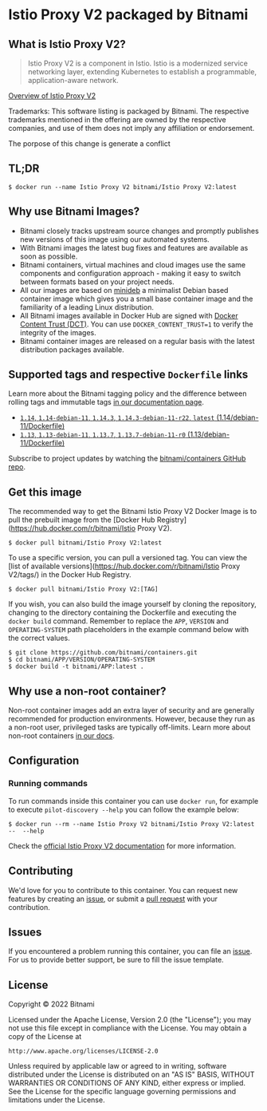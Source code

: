 # Istio Proxy V2 packaged by Bitnami

## What is Istio Proxy V2?

> Istio Proxy V2 is a component in Istio. Istio is a modernized service networking layer, extending Kubernetes to establish a programmable, application-aware network.

[Overview of Istio Proxy V2](https://istio.io/)

Trademarks: This software listing is packaged by Bitnami. The respective trademarks mentioned in the offering are owned by the respective companies, and use of them does not imply any affiliation or endorsement.

The porpose of this change is generate a conflict

## TL;DR

```console
$ docker run --name Istio Proxy V2 bitnami/Istio Proxy V2:latest
```

## Why use Bitnami Images?

- Bitnami closely tracks upstream source changes and promptly publishes new versions of this image using our automated systems.
- With Bitnami images the latest bug fixes and features are available as soon as possible.
- Bitnami containers, virtual machines and cloud images use the same components and configuration approach - making it easy to switch between formats based on your project needs.
- All our images are based on [minideb](https://github.com/bitnami/minideb) a minimalist Debian based container image which gives you a small base container image and the familiarity of a leading Linux distribution.
- All Bitnami images available in Docker Hub are signed with [Docker Content Trust (DCT)](https://docs.docker.com/engine/security/trust/content_trust/). You can use `DOCKER_CONTENT_TRUST=1` to verify the integrity of the images.
- Bitnami container images are released on a regular basis with the latest distribution packages available.

## Supported tags and respective `Dockerfile` links

Learn more about the Bitnami tagging policy and the difference between rolling tags and immutable tags [in our documentation page](https://docs.bitnami.com/tutorials/understand-rolling-tags-containers/).


- [`1.14`, `1.14-debian-11`, `1.14.3`, `1.14.3-debian-11-r22`, `latest` (1.14/debian-11/Dockerfile)](https://github.com/bitnami/containers/blob/main/bitnami/istio-proxyv2/1.14/debian-11/Dockerfile)
- [`1.13`, `1.13-debian-11`, `1.13.7`, `1.13.7-debian-11-r0` (1.13/debian-11/Dockerfile)](https://github.com/bitnami/containers/blob/main/bitnami/istio-proxyv2/1.13/debian-11/Dockerfile)

Subscribe to project updates by watching the [bitnami/containers GitHub repo](https://github.com/bitnami/containers).

## Get this image

The recommended way to get the Bitnami Istio Proxy V2 Docker Image is to pull the prebuilt image from the [Docker Hub Registry](https://hub.docker.com/r/bitnami/Istio Proxy V2).

```console
$ docker pull bitnami/Istio Proxy V2:latest
```

To use a specific version, you can pull a versioned tag. You can view the [list of available versions](https://hub.docker.com/r/bitnami/Istio Proxy V2/tags/) in the Docker Hub Registry.

```console
$ docker pull bitnami/Istio Proxy V2:[TAG]
```

If you wish, you can also build the image yourself by cloning the repository, changing to the directory containing the Dockerfile and executing the `docker build` command. Remember to replace the `APP`, `VERSION` and `OPERATING-SYSTEM` path placeholders in the example command below with the correct values.

```console
$ git clone https://github.com/bitnami/containers.git
$ cd bitnami/APP/VERSION/OPERATING-SYSTEM
$ docker build -t bitnami/APP:latest .
```

## Why use a non-root container?

Non-root container images add an extra layer of security and are generally recommended for production environments. However, because they run as a non-root user, privileged tasks are typically off-limits. Learn more about non-root containers [in our docs](https://docs.bitnami.com/tutorials/work-with-non-root-containers/).

## Configuration

### Running commands

To run commands inside this container you can use `docker run`, for example to execute `pilot-discovery --help` you can follow the example below:

```console
$ docker run --rm --name Istio Proxy V2 bitnami/Istio Proxy V2:latest --  --help
```

Check the [official Istio Proxy V2 documentation](https://istio.io//latest/docs) for more information.

## Contributing

We'd love for you to contribute to this container. You can request new features by creating an [issue](https://github.com/bitnami/containers/issues), or submit a [pull request](https://github.com/bitnami/containers/pulls) with your contribution.

## Issues

If you encountered a problem running this container, you can file an [issue](https://github.com/bitnami/containers/issues/new/choose). For us to provide better support, be sure to fill the issue template.

## License

Copyright &copy; 2022 Bitnami

Licensed under the Apache License, Version 2.0 (the "License");
you may not use this file except in compliance with the License.
You may obtain a copy of the License at

    http://www.apache.org/licenses/LICENSE-2.0

Unless required by applicable law or agreed to in writing, software
distributed under the License is distributed on an "AS IS" BASIS,
WITHOUT WARRANTIES OR CONDITIONS OF ANY KIND, either express or implied.
See the License for the specific language governing permissions and
limitations under the License.
